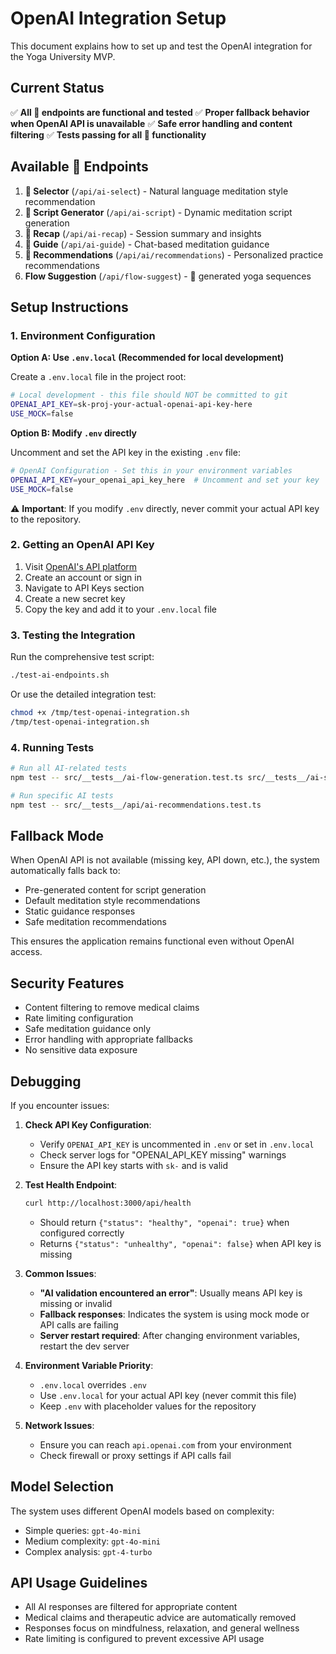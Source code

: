 # OpenAI Integration Setup

This document explains how to set up and test the OpenAI integration for the Yoga University MVP.

## Current Status

✅ **All 🤖 endpoints are functional and tested**
✅ **Proper fallback behavior when OpenAI API is unavailable**
✅ **Safe error handling and content filtering**
✅ **Tests passing for all 🤖 functionality**

## Available 🤖 Endpoints

1. **🤖 Selector** (`/api/ai-select`) - Natural language meditation style recommendation
2. **🤖 Script Generator** (`/api/ai-script`) - Dynamic meditation script generation
3. **🤖 Recap** (`/api/ai-recap`) - Session summary and insights
4. **🤖 Guide** (`/api/ai-guide`) - Chat-based meditation guidance
5. **🤖 Recommendations** (`/api/ai/recommendations`) - Personalized practice recommendations
6. **Flow Suggestion** (`/api/flow-suggest`) - 🤖 generated yoga sequences

## Setup Instructions

### 1. Environment Configuration

**Option A: Use `.env.local` (Recommended for local development)**

Create a `.env.local` file in the project root:

```bash
# Local development - this file should NOT be committed to git
OPENAI_API_KEY=sk-proj-your-actual-openai-api-key-here
USE_MOCK=false
```

**Option B: Modify `.env` directly**

Uncomment and set the API key in the existing `.env` file:

```bash
# OpenAI Configuration - Set this in your environment variables
OPENAI_API_KEY=your_openai_api_key_here  # Uncomment and set your key
USE_MOCK=false
```

⚠️ **Important**: If you modify `.env` directly, never commit your actual API key to the repository.

### 2. Getting an OpenAI API Key

1. Visit [OpenAI's API platform](https://platform.openai.com/)
2. Create an account or sign in
3. Navigate to API Keys section
4. Create a new secret key
5. Copy the key and add it to your `.env.local` file

### 3. Testing the Integration

Run the comprehensive test script:

```bash
./test-ai-endpoints.sh
```

Or use the detailed integration test:

```bash
chmod +x /tmp/test-openai-integration.sh
/tmp/test-openai-integration.sh
```

### 4. Running Tests

```bash
# Run all AI-related tests
npm test -- src/__tests__/ai-flow-generation.test.ts src/__tests__/ai-sequence-validation.test.ts src/__tests__/api/ai-recommendations.test.ts

# Run specific AI tests
npm test -- src/__tests__/api/ai-recommendations.test.ts
```

## Fallback Mode

When OpenAI API is not available (missing key, API down, etc.), the system automatically falls back to:

- Pre-generated content for script generation
- Default meditation style recommendations
- Static guidance responses
- Safe meditation recommendations

This ensures the application remains functional even without OpenAI access.

## Security Features

- Content filtering to remove medical claims
- Rate limiting configuration
- Safe meditation guidance only
- Error handling with appropriate fallbacks
- No sensitive data exposure

## Debugging

If you encounter issues:

1. **Check API Key Configuration**:
   - Verify `OPENAI_API_KEY` is uncommented in `.env` or set in `.env.local`
   - Check server logs for "OPENAI_API_KEY missing" warnings
   - Ensure the API key starts with `sk-` and is valid

2. **Test Health Endpoint**:
   ```bash
   curl http://localhost:3000/api/health
   ```
   - Should return `{"status": "healthy", "openai": true}` when configured correctly
   - Returns `{"status": "unhealthy", "openai": false}` when API key is missing

3. **Common Issues**:
   - **"AI validation encountered an error"**: Usually means API key is missing or invalid
   - **Fallback responses**: Indicates the system is using mock mode or API calls are failing
   - **Server restart required**: After changing environment variables, restart the dev server

4. **Environment Variable Priority**:
   - `.env.local` overrides `.env`
   - Use `.env.local` for your actual API key (never commit this file)
   - Keep `.env` with placeholder values for the repository

5. **Network Issues**:
   - Ensure you can reach `api.openai.com` from your environment
   - Check firewall or proxy settings if API calls fail

## Model Selection

The system uses different OpenAI models based on complexity:
- Simple queries: `gpt-4o-mini`
- Medium complexity: `gpt-4o-mini`
- Complex analysis: `gpt-4-turbo`

## API Usage Guidelines

- All AI responses are filtered for appropriate content
- Medical claims and therapeutic advice are automatically removed
- Responses focus on mindfulness, relaxation, and general wellness
- Rate limiting is configured to prevent excessive API usage